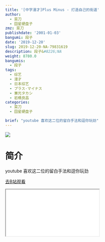 ```yaml
---
title: '[中字漫才]Plus Minus - 打造自己的街道'
author:
  - 菜刀
  - 囧星硬盘子
zmz: 菜刀
publishdate: '2001-01-03'
bangumi: 段子
date: '2019-12-20'
slug: 2019-12-20-NA-79831619
description: 段子&#8226;NA
weight: 8780.0
bangumis:
  - 段子
tags:
  - 综艺
  - 漫才
  - 日本综艺
  - プラス·マイナス
  - 兼光タカシ
  - 岩橋良昌
categories:
  - 菜刀
  - 囧星硬盘子

brief: "youtube 喜欢这二位的留白手法和逗你玩劲"
---
```

![](https://raw.githubusercontent.com/tcgriffith/owaraisite/master/static/tmpimg/e47e9679c29b56c14026d36662f49699b3008fb7.jpg.480.jpg)
# 简介  
youtube
喜欢这二位的留白手法和逗你玩劲  

[去B站观看](https://www.bilibili.com/video/av79831619/)
<div class ="resp-container"><iframe class="testiframe" src="//player.bilibili.com/player.html?aid=79831619"", scrolling="no", allowfullscreen="true" > </iframe></div> 
